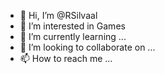 - 👋 Hi, I’m @RSilvaal
- 👀 I’m interested in Games
- 🌱 I’m currently learning ...
- 💞️ I’m looking to collaborate on ...
- 📫 How to reach me ...

<!---
RSilvaal/RSilvaal is a ✨ special ✨ repository because its `README.md` (this file) appears on your GitHub profile.
You can click the Preview link to take a look at your changes.
--->
